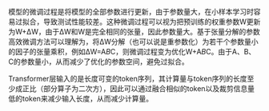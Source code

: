 模型的微调过程是将模型的全部参数进行更新，由于参数量大，在小样本学习时容易过拟合，导致测试性能较差。这种微调过程可以视为把预训练的权重参数W更新为W+ΔW，由于ΔW和W是完全相同的张量，因此参数量大。基于张量分解的参数高效微调方法可以理解为，将ΔW分解（也可以说是重参数化）为若干个参数量小的因子的张量乘积，例如ΔW=A*B*C，则微调过程变为优化W+A*B*C。由于A、B、C的参数量小，从而减少了优化的参数空间，避免过拟合。

Transformer层输入的是长度可变的token序列，其计算量与token序列的长度至少成正比（部分算子为二次方），因此可以通过融合相似的token以及裁剪信息量低的token来减少输入长度，从而减少计算量。
